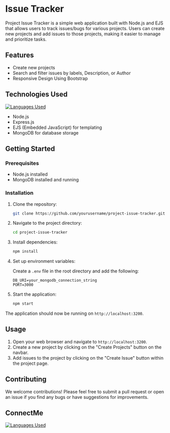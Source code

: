 # Issue Tracker

Project Issue Tracker is a simple web application built with Node.js and EJS that allows users to track issues/bugs for various projects. Users can create new projects and add issues to those projects, making it easier to manage and prioritize tasks.

## Features

- Create new projects
- Search and filter issues by labels, Description, or Author
- Responsive Design Using Bootstrap

## Technologies Used
[![Languages Used](https://skillicons.dev/icons?i=js,html,css,bootstrap,nodejs,express,mongodb)](https://skillicons.dev)
- Node.js
- Express.js
- EJS (Embedded JavaScript) for templating
- MongoDB for database storage

## Getting Started

### Prerequisites

- Node.js installed
- MongoDB installed and running

### Installation

1. Clone the repository:

    ```bash
    git clone https://github.com/yourusername/project-issue-tracker.git
    ```

2. Navigate to the project directory:

    ```bash
    cd project-issue-tracker
    ```

3. Install dependencies:

    ```bash
    npm install
    ```

4. Set up environment variables:

    Create a `.env` file in the root directory and add the following:

    ```
    DB_URI=your_mongodb_connection_string
    PORT=3000
    ```

5. Start the application:

    ```bash
    npm start
    ```

The application should now be running on `http://localhost:3200`.

## Usage

1. Open your web browser and navigate to `http://localhost:3200`.
2. Create a new project by clicking on the "Create Projects" button on the navbar.
3. Add issues to the project by clicking on the "Create Issue" button within the project page.

## Contributing

We welcome contributions! Please feel free to submit a pull request or open an issue if you find any bugs or have suggestions for improvements.

## ConnectMe 
[![Languages Used](https://skillicons.dev/icons?i=linkedin)](https://www.linkedin.com/in/mdirfanul/)
